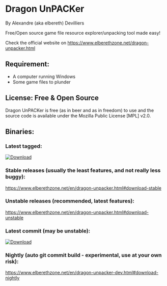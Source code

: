 # Dragon UnPACKer
By Alexandre (aka elbereth) Devilliers

Free/Open source game file resource explorer/unpacking tool made easy!

Check the official website on https://www.elberethzone.net/dragon-unpacker.html

## Requirement:
* A computer running Windows
* Some game files to plunder

## License: Free & Open Source
Dragon UnPACKer is free (as in beer and as in freedom) to use and the source code is available under the Mozilla Public License [MPL] v2.0.

## Binaries:
### Latest tagged:
[ ![Download](https://api.bintray.com/packages/elbereth/DragonUnPACKer/DragonUnPACKer/images/download.svg) ](https://bintray.com/elbereth/DragonUnPACKer/DragonUnPACKer/_latestVersion)
### Stable releases (usually the least features, and not really less buggy):
https://www.elberethzone.net/en/dragon-unpacker.html#download-stable
### Unstable releases (recommended, latest features):
https://www.elberethzone.net/en/dragon-unpacker.html#download-unstable
### Latest commit (may be unstable):
[ ![Download](https://api.bintray.com/packages/elbereth/DragonUnPACKer/DragonUnPACKer/images/download.svg) ](https://bintray.com/elbereth/DragonUnPACKer/DragonUnPACKer/_latestVersion)
### Nightly (auto git commit build - experimental, use at your own risk):
https://www.elberethzone.net/en/dragon-unpacker-dev.html#download-nightly
